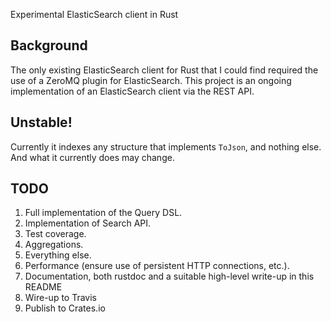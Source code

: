 Experimental ElasticSearch client in Rust

## Background

The only existing ElasticSearch client for Rust that I could find required the use of a ZeroMQ plugin for ElasticSearch.  This project is an ongoing implementation of an ElasticSearch client via the REST API.

## Unstable!

Currently it indexes any structure that implements `ToJson`, and nothing else.  And what it currently does may change.

## TODO

1. Full implementation of the Query DSL.
2. Implementation of Search API.
3. Test coverage.
4. Aggregations.
5. Everything else.
6. Performance (ensure use of persistent HTTP connections, etc.).
7. Documentation, both rustdoc and a suitable high-level write-up in this README
8. Wire-up to Travis
9. Publish to Crates.io
